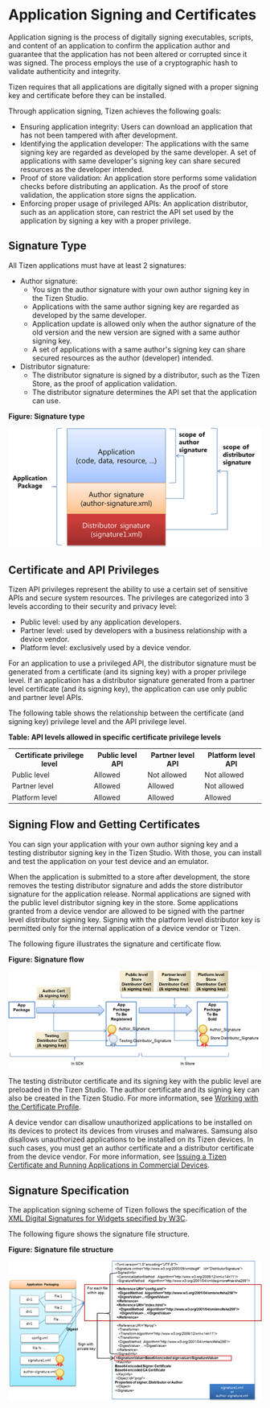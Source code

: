 

Application Signing and Certificates
====================================

Application signing is the process of digitally signing executables,
scripts, and content of an application to confirm the application author
and guarantee that the application has not been altered or corrupted
since it was signed. The process employs the use of a cryptographic hash
to validate authenticity and integrity.

Tizen requires that all applications are digitally signed with a proper
signing key and certificate before they can be installed.

Through application signing, Tizen achieves the following goals:

-   Ensuring application integrity: Users can download an application
    that has not been tampered with after development.
-   Identifying the application developer: The applications with the
    same signing key are regarded as developed by the same developer. A
    set of applications with same developer's signing key can share
    secured resources as the developer intended.
-   Proof of store validation: An application store performs some
    validation checks before distributing an application. As the proof
    of store validation, the application store signs the application.
-   Enforcing proper usage of privileged APIs: An application
    distributor, such as an application store, can restrict the API set
    used by the application by signing a key with a proper privilege.

Signature Type <a name="type"></a>
--------------

All Tizen applications must have at least 2 signatures:

-   Author signature:
    -   You sign the author signature with your own author signing key
        in the Tizen Studio.
    -   Applications with the same author signing key are regarded as
        developed by the same developer.
    -   Application update is allowed only when the author signature of
        the old version and the new version are signed with a same
        author signing key.
    -   A set of applications with a same author's signing key can share
        secured resources as the author (developer) intended.
-   Distributor signature:
    -   The distributor signature is signed by a distributor, such as
        the Tizen Store, as the proof of application validation.
    -   The distributor signature determines the API set that the
        application can use.

**Figure: Signature type**

![Signature type](./media/signature-type.png)

Certificate and API Privileges <a name="sec_priv"></a>
------------------------------

Tizen API privileges represent the ability to use a certain set of
sensitive APIs and secure system resources. The privileges are
categorized into 3 levels according to their security and privacy level:

-   Public level: used by any application developers.
-   Partner level: used by developers with a business relationship with
    a device vendor.
-   Platform level: exclusively used by a device vendor.

For an application to use a privileged API, the distributor signature
must be generated from a certificate (and its signing key) with a proper
privilege level. If an application has a distributor signature generated
from a partner level certificate (and its signing key), the application
can use only public and partner level APIs.

The following table shows the relationship between the certificate (and
signing key) privilege level and the API privilege level.

**Table: API levels allowed in specific certificate privilege levels**

<table>
<tr>
<th>Certificate privilege level</th>
<th>Public level API</th>
<th>Partner level API</th>
<th>Platform level API</th>
</tr>
<tr>
<td>Public level</td>
<td>Allowed</td>
<td>Not allowed</td>
<td>Not allowed</td>
</tr>
<tr>
<td>Partner level</td>
<td>Allowed</td>
<td>Allowed</td>
<td>Not allowed</td>
</tr>
<tr>
<td>Platform level</td>
<td>Allowed</td>
<td>Allowed</td>
<td>Allowed</td>
</tr>
</table>


Signing Flow and Getting Certificates <a name="flow"></a>
-------------------------------------

You can sign your application with your own author signing key and a
testing distributor signing key in the Tizen Studio. With those, you can
install and test the application on your test device and an emulator.

When the application is submitted to a store after development, the
store removes the testing distributor signature and adds the store
distributor signature for the application release. Normal applications
are signed with the public level distributor signing key in the store.
Some applications granted from a device vendor are allowed to be signed
with the partner level distributor signing key. Signing with the
platform level distributor key is permitted only for the internal
application of a device vendor or Tizen.

The following figure illustrates the signature and certificate flow.

**Figure: Signature flow**

![Signature flow](./media/signature-flow.png)

The testing distributor certificate and its signing key with the public
level are preloaded in the Tizen Studio. The author certificate and its
signing key can also be created in the Tizen Studio. For more
information, see [Working with the Certificate
Profile](../../../tizen-studio/common-tools/certificate-registration.md).

A device vendor can disallow unauthorized applications to be installed
on its devices to protect its devices from viruses and malwares. Samsung
also disallows unauthorized applications to be installed on its Tizen
devices. In such cases, you must get an author certificate and a
distributor certificate from the device vendor. For more information,
see [Issuing a Tizen Certificate and Running Applications in Commercial
Devices](https://developer.tizen.org/community/tip-tech/issuing-tizen-certificate-certificate-extension-ver-1.2).

Signature Specification <a name="specification"></a>
-----------------------

The application signing scheme of Tizen follows the specification of the
[XML Digital Signatures for Widgets specified by
W3C](http://www.w3.org/TR/2011/PR-widgets-digsig-20110811/).

The following figure shows the signature file structure.

**Figure: Signature file structure**

![Signature file structure](./media/signature-structure.png)
